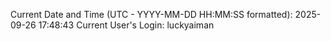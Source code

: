 Current Date and Time (UTC - YYYY-MM-DD HH:MM:SS formatted): 2025-09-26 17:48:43
Current User's Login: luckyaiman
